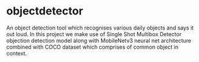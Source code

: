 # objectdetector
An object detection tool which recognises various daily objects and says it out loud.
In this project we make use of Single Shot Multibox Detector objection detection model along with MobileNetv3 neural net architecture combined with COCO dataset which comprises of common object in context.

